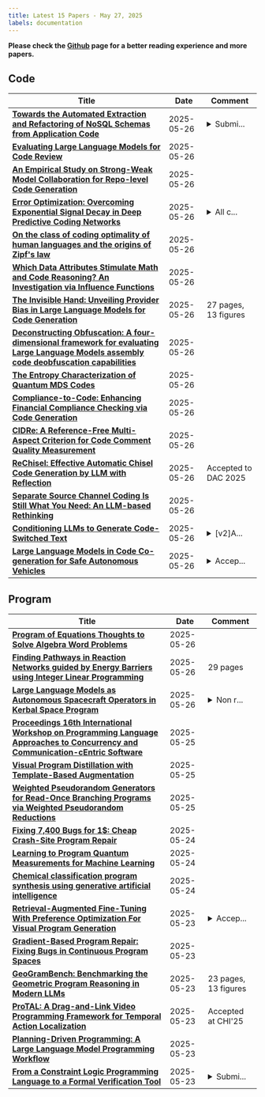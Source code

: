```yaml
---
title: Latest 15 Papers - May 27, 2025
labels: documentation
---
```

**Please check the [Github](https://github.com/zezhishao/MTS_Daily_ArXiv) page for a better reading experience and more papers.**

## Code
| **Title** | **Date** | **Comment** |
| --- | --- | --- |
| **[Towards the Automated Extraction and Refactoring of NoSQL Schemas from Application Code](http://arxiv.org/abs/2505.20230v1)** | 2025-05-26 | <details><summary>Submi...</summary><p>Submitted to Journal Systems and Software, 23 pages</p></details> |
| **[Evaluating Large Language Models for Code Review](http://arxiv.org/abs/2505.20206v1)** | 2025-05-26 |  |
| **[An Empirical Study on Strong-Weak Model Collaboration for Repo-level Code Generation](http://arxiv.org/abs/2505.20182v1)** | 2025-05-26 |  |
| **[Error Optimization: Overcoming Exponential Signal Decay in Deep Predictive Coding Networks](http://arxiv.org/abs/2505.20137v1)** | 2025-05-26 | <details><summary>All c...</summary><p>All code available at https://github.com/cgoemaere/pc_error_optimization</p></details> |
| **[On the class of coding optimality of human languages and the origins of Zipf's law](http://arxiv.org/abs/2505.20015v1)** | 2025-05-26 |  |
| **[Which Data Attributes Stimulate Math and Code Reasoning? An Investigation via Influence Functions](http://arxiv.org/abs/2505.19949v1)** | 2025-05-26 |  |
| **[The Invisible Hand: Unveiling Provider Bias in Large Language Models for Code Generation](http://arxiv.org/abs/2501.07849v2)** | 2025-05-26 | 27 pages, 13 figures |
| **[Deconstructing Obfuscation: A four-dimensional framework for evaluating Large Language Models assembly code deobfuscation capabilities](http://arxiv.org/abs/2505.19887v1)** | 2025-05-26 |  |
| **[The Entropy Characterization of Quantum MDS Codes](http://arxiv.org/abs/2505.19826v1)** | 2025-05-26 |  |
| **[Compliance-to-Code: Enhancing Financial Compliance Checking via Code Generation](http://arxiv.org/abs/2505.19804v1)** | 2025-05-26 |  |
| **[CIDRe: A Reference-Free Multi-Aspect Criterion for Code Comment Quality Measurement](http://arxiv.org/abs/2505.19757v1)** | 2025-05-26 |  |
| **[ReChisel: Effective Automatic Chisel Code Generation by LLM with Reflection](http://arxiv.org/abs/2505.19734v1)** | 2025-05-26 | Accepted to DAC 2025 |
| **[Separate Source Channel Coding Is Still What You Need: An LLM-based Rethinking](http://arxiv.org/abs/2501.04285v4)** | 2025-05-26 |  |
| **[Conditioning LLMs to Generate Code-Switched Text](http://arxiv.org/abs/2502.12924v2)** | 2025-05-26 | <details><summary>[v2]A...</summary><p>[v2]Added new experiments and analyses</p></details> |
| **[Large Language Models in Code Co-generation for Safe Autonomous Vehicles](http://arxiv.org/abs/2505.19658v1)** | 2025-05-26 | <details><summary>Accep...</summary><p>Accepted in the 44th International Conference on Computer Safety, Reliability and Security (SafeComp 2025)</p></details> |

## Program
| **Title** | **Date** | **Comment** |
| --- | --- | --- |
| **[Program of Equations Thoughts to Solve Algebra Word Problems](http://arxiv.org/abs/2505.20170v1)** | 2025-05-26 |  |
| **[Finding Pathways in Reaction Networks guided by Energy Barriers using Integer Linear Programming](http://arxiv.org/abs/2504.10609v2)** | 2025-05-26 | 29 pages |
| **[Large Language Models as Autonomous Spacecraft Operators in Kerbal Space Program](http://arxiv.org/abs/2505.19896v1)** | 2025-05-26 | <details><summary>Non r...</summary><p>Non revised version for paper going to be published in Journal of Advances in Space Research</p></details> |
| **[Proceedings 16th International Workshop on Programming Language Approaches to Concurrency and Communication-cEntric Software](http://arxiv.org/abs/2505.19078v1)** | 2025-05-25 |  |
| **[Visual Program Distillation with Template-Based Augmentation](http://arxiv.org/abs/2412.08564v3)** | 2025-05-25 |  |
| **[Weighted Pseudorandom Generators for Read-Once Branching Programs via Weighted Pseudorandom Reductions](http://arxiv.org/abs/2502.08272v2)** | 2025-05-25 |  |
| **[Fixing 7,400 Bugs for 1$: Cheap Crash-Site Program Repair](http://arxiv.org/abs/2505.13103v2)** | 2025-05-24 |  |
| **[Learning to Program Quantum Measurements for Machine Learning](http://arxiv.org/abs/2505.13525v2)** | 2025-05-24 |  |
| **[Chemical classification program synthesis using generative artificial intelligence](http://arxiv.org/abs/2505.18470v1)** | 2025-05-24 |  |
| **[Retrieval-Augmented Fine-Tuning With Preference Optimization For Visual Program Generation](http://arxiv.org/abs/2502.16529v2)** | 2025-05-23 | <details><summary>Accep...</summary><p>Accepted at ACL 2025 (Main, long paper)</p></details> |
| **[Gradient-Based Program Repair: Fixing Bugs in Continuous Program Spaces](http://arxiv.org/abs/2505.17703v1)** | 2025-05-23 |  |
| **[GeoGramBench: Benchmarking the Geometric Program Reasoning in Modern LLMs](http://arxiv.org/abs/2505.17653v1)** | 2025-05-23 | 23 pages, 13 figures |
| **[ProTAL: A Drag-and-Link Video Programming Framework for Temporal Action Localization](http://arxiv.org/abs/2505.17555v1)** | 2025-05-23 | Accepted at CHI'25 |
| **[Planning-Driven Programming: A Large Language Model Programming Workflow](http://arxiv.org/abs/2411.14503v3)** | 2025-05-23 |  |
| **[From a Constraint Logic Programming Language to a Formal Verification Tool](http://arxiv.org/abs/2505.17350v1)** | 2025-05-23 | <details><summary>Submi...</summary><p>Submitted to Theory and Practice of Logic Programming</p></details> |

